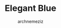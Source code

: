 ---
title: Elegant Blue
author: archnemeziz
github: https://github.com/archnemeziz
description_markdown: >-
  A theme with a relaxing blue tone. Has a more compressed density on messages when using compact mode so more text fits on the screen at once. Narrow screen width is mostly supported.
download: https://github.com/archnemeziz/Discord
demo: https://cdn.rawgit.com/archnemeziz/Discord/master/ElegantBlue.theme.css
support: https://github.com/archnemeziz/Discord/issues
style: dark
tags:
images:
  - name: Elegant Blue Preview
    image: https://i.imgur.com/cXjajB0.png
  - name: Elegant Blue Preview - Server Notifications
    image: https://i.imgur.com/iCCb28a.jpg
  - name: Elegant Blue Preview - Search
    image: https://i.imgur.com/DMv07Xq.jpg
  - name: Elegant Blue Preview - Settings Page
    image: https://i.imgur.com/pxAldm5.png
    
layout: product
---